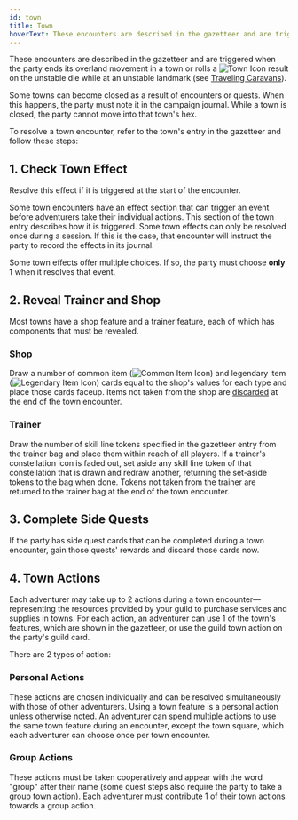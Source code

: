 ```yaml
---
id: town
title: Town
hoverText: These encounters are described in the gazetteer and are triggered when the party ends its overland movement in a town or rolls a <img src="/icons/town.svg" alt="Town Icon" class="icon-svg" /> result on the unstable die while at an unstable landmark (see [Traveling Caravans](/docs/campaign/day/encounter-phase/travelling-caravan)).
---
```


These encounters are described in the gazetteer and are triggered when the party ends its overland movement in a town or rolls a <img src="/icons/town.svg" alt="Town Icon" class="icon-svg" /> result on the unstable die while at an unstable landmark (see [Traveling Caravans](/docs/campaign/day/encounter-phase/travelling-caravan)).

Some towns can become closed as a result of encounters or quests. When this happens, the party must note it in the campaign journal. While a town is closed, the party cannot move into that town's hex.

To resolve a town encounter, refer to the town's entry in the gazetteer and follow these steps:

## 1. Check Town Effect

Resolve this effect if it is triggered at the start of the encounter.

Some town encounters have an effect section that can trigger an event before adventurers take their individual actions. This section of the town entry describes how it is triggered. Some town effects can only be resolved once during a session. If this is the case, that encounter will instruct the party to record the effects in its journal.

Some town effects offer multiple choices. If so, the party must choose **only 1** when it resolves that event.

## 2. Reveal Trainer and Shop

Most towns have a shop feature and a trainer feature, each of which has components that must be revealed.

### Shop

Draw a number of common item (<img src="/icons/common-item.svg" alt="Common Item Icon" class="icon-svg" />) and legendary item (<img src="/icons/legendary-item.svg" alt="Legendary Item Icon" class="icon-svg" />) cards equal to the shop's values for each type and place those cards faceup. Items not taken from the shop are [discarded](/docs/glossary/discard) at the end of the town encounter.

### Trainer

Draw the number of skill line tokens specified in the gazetteer entry from the trainer bag and place them within reach of all players. If a trainer's constellation icon is faded out, set aside any skill line token of that constellation that is drawn and redraw another, returning the set-aside tokens to the bag when done. Tokens not taken from the trainer are returned to the trainer bag at the end of the town encounter.

## 3. Complete Side Quests

If the party has side quest cards that can be completed during a town encounter, gain those quests' rewards and discard those cards now.

## 4. Town Actions

Each adventurer may take up to 2 actions during a town encounter—representing the resources provided by your guild to purchase services and supplies in towns. For each action, an adventurer can use 1 of the town's features, which are shown in the gazetteer, or use the guild town action on the party's guild card.

There are 2 types of action:

### Personal Actions

These actions are chosen individually and can be resolved simultaneously with those of other adventurers. Using a town feature is a personal action unless otherwise noted. An adventurer can spend multiple actions to use the same town feature during an encounter, except the town square, which each adventurer can choose once per town encounter.

### Group Actions

These actions must be taken cooperatively and appear with the word "group" after their name (some quest steps also require the party to take a group town action). Each adventurer must contribute 1 of their town actions towards a group action.
